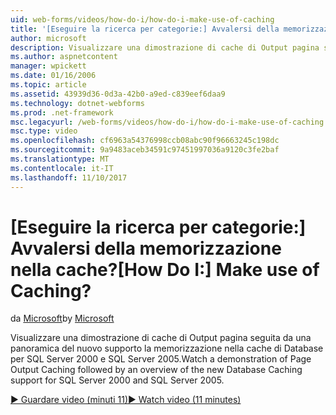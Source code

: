 ```yaml
---
uid: web-forms/videos/how-do-i/how-do-i-make-use-of-caching
title: '[Eseguire la ricerca per categorie:] Avvalersi della memorizzazione nella cache? | Microsoft Docs'
author: microsoft
description: Visualizzare una dimostrazione di cache di Output pagina seguita da una panoramica del nuovo supporto la memorizzazione nella cache di Database per SQL Server 2000 e SQL Server 2005.
ms.author: aspnetcontent
manager: wpickett
ms.date: 01/16/2006
ms.topic: article
ms.assetid: 43939d36-0d3a-42b0-a9ed-c839eef6daa9
ms.technology: dotnet-webforms
ms.prod: .net-framework
msc.legacyurl: /web-forms/videos/how-do-i/how-do-i-make-use-of-caching
msc.type: video
ms.openlocfilehash: cf6963a54376998ccb08abc90f96663245c198dc
ms.sourcegitcommit: 9a9483aceb34591c97451997036a9120c3fe2baf
ms.translationtype: MT
ms.contentlocale: it-IT
ms.lasthandoff: 11/10/2017
---
```

<a name="how-do-i-make-use-of-caching"></a><span data-ttu-id="c416b-104">[Eseguire la ricerca per categorie:] Avvalersi della memorizzazione nella cache?</span><span class="sxs-lookup"><span data-stu-id="c416b-104">[How Do I:] Make use of Caching?</span></span>
====================
<span data-ttu-id="c416b-105">da [Microsoft](https://github.com/microsoft)</span><span class="sxs-lookup"><span data-stu-id="c416b-105">by [Microsoft](https://github.com/microsoft)</span></span>

<span data-ttu-id="c416b-106">Visualizzare una dimostrazione di cache di Output pagina seguita da una panoramica del nuovo supporto la memorizzazione nella cache di Database per SQL Server 2000 e SQL Server 2005.</span><span class="sxs-lookup"><span data-stu-id="c416b-106">Watch a demonstration of Page Output Caching followed by an overview of the new Database Caching support for SQL Server 2000 and SQL Server 2005.</span></span>

[<span data-ttu-id="c416b-107">&#9654; Guardare video (minuti 11)</span><span class="sxs-lookup"><span data-stu-id="c416b-107">&#9654; Watch video (11 minutes)</span></span>](https://channel9.msdn.com/Blogs/ASP-NET-Site-Videos/how-do-i-make-use-of-caching)
